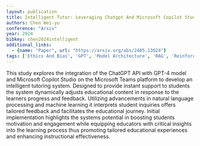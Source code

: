 ```yaml
---
layout: publication
title: Intelligent Tutor: Leveraging Chatgpt And Microsoft Copilot Studio To Deliver A Generative AI Student Support And Feedback System Within Teams
authors: Chen Wei-yu
conference: "Arxiv"
year: 2024
bibkey: chen2024intelligent
additional_links:
  - {name: "Paper", url: "https://arxiv.org/abs/2405.13024"}
tags: ['Ethics And Bias', 'GPT', 'Model Architecture', 'RAG', 'Reinforcement Learning', 'Tools']
---
```

This study explores the integration of the ChatGPT API with GPT-4 model and Microsoft Copilot Studio on the Microsoft Teams platform to develop an intelligent tutoring system. Designed to provide instant support to students the system dynamically adjusts educational content in response to the learners progress and feedback. Utilizing advancements in natural language processing and machine learning it interprets student inquiries offers tailored feedback and facilitates the educational journey. Initial implementation highlights the systems potential in boosting students motivation and engagement while equipping educators with critical insights into the learning process thus promoting tailored educational experiences and enhancing instructional effectiveness.
